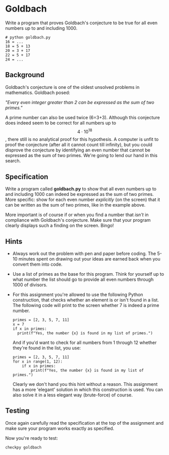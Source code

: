 # Goldbach

Write a program that proves Goldbach's conjecture to be true for all even numbers up to and including 1000.

    # python goldbach.py
    16 = ...
    18 = 5 + 13
    20 = 3 + 17
    22 = 5 + 17
    24 = ...

## Background

Goldbach's conjecture is one of the oldest unsolved problems in mathematics. Goldbach posed:

*"Every even integer greater than 2 can be expressed as the sum of two primes."*

A prime number can also be used twice (6=3+3). Although this conjecture does indeed seem to be correct for all numbers up to $$4\cdot10^{18}$$, there still is no analytical proof for this hypothesis. A computer is unfit to proof the conjecture (after all it cannot count till infinity), but you could disprove the conjecture by identifying an even number that cannot be expressed as the sum of two primes. We're going to lend our hand in this search.

## Specification

Write a program called **goldbach.py** to show that all even numbers up to and including 1000 can indeed be expressed as the sum of two primes. More specific: show for each even number *explicitly* (on the screen) that it can be written as the sum of two primes, like in the example above.

More important is of course if or when you find a number that *isn't* in compliance with Goldbach's conjecture. Make sure that your program clearly displays such a finding on the screen. Bingo!

## Hints

* Always work out the problem with pen and paper before coding. The 5-10 minutes spent on drawing out your ideas are earned back when you convert them into code.

* Use a list of primes as the base for this program. Think for yourself up to what number the list should go to provide all even numbers through 1000 of divisors.

* For this assignment you're allowed to use the following Python construction, that checks whether an element is or isn't found in a list. The following code will print to the screen whether 7 is indeed a prime number.

      primes = [2, 3, 5, 7, 11]
      x = 7
      if x in primes:
        print(f"Yes, the number {x} is found in my list of primes.")

  And if you'd want to check for all numbers from 1 through 12 whether they're found in the list, you use:

      primes = [2, 3, 5, 7, 11]
      for x in range(1, 12):
          if x in primes:
              print(f"Yes, the number {x} is found in my list of primes.")

  Clearly we don't hand you this hint without a reason. This assignment has a more 'elegant' solution in which this construction is used. You can also solve it in a less elegant way (brute-force) of course.

## Testing

Once again carefully read the specification at the top of the assignment and make sure your program works exactly as specified.

Now you're ready to test:

    checkpy goldbach
